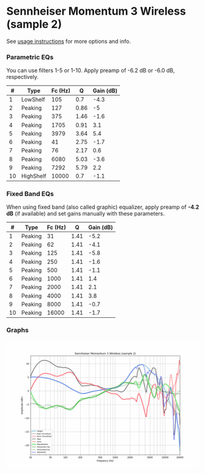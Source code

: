 # Sennheiser Momentum 3 Wireless (sample 2)
See [usage instructions](https://github.com/jaakkopasanen/AutoEq#usage) for more options and info.

### Parametric EQs
You can use filters 1-5 or 1-10. Apply preamp of -6.2 dB or -6.0 dB, respectively.

|   # | Type      |   Fc (Hz) |    Q |   Gain (dB) |
|-----|-----------|-----------|------|-------------|
|   1 | LowShelf  |       105 | 0.7  |        -4.3 |
|   2 | Peaking   |       127 | 0.86 |        -5   |
|   3 | Peaking   |       375 | 1.46 |        -1.6 |
|   4 | Peaking   |      1705 | 0.91 |         3.1 |
|   5 | Peaking   |      3979 | 3.64 |         5.4 |
|   6 | Peaking   |        41 | 2.75 |        -1.7 |
|   7 | Peaking   |        76 | 2.17 |         0.6 |
|   8 | Peaking   |      6080 | 5.03 |        -3.6 |
|   9 | Peaking   |      7292 | 5.79 |         2.2 |
|  10 | HighShelf |     10000 | 0.7  |        -1.1 |

### Fixed Band EQs
When using fixed band (also called graphic) equalizer, apply preamp of **-4.2 dB** (if available) and set gains manually with these parameters.

|   # | Type    |   Fc (Hz) |    Q |   Gain (dB) |
|-----|---------|-----------|------|-------------|
|   1 | Peaking |        31 | 1.41 |        -5.2 |
|   2 | Peaking |        62 | 1.41 |        -4.1 |
|   3 | Peaking |       125 | 1.41 |        -5.8 |
|   4 | Peaking |       250 | 1.41 |        -1.6 |
|   5 | Peaking |       500 | 1.41 |        -1.1 |
|   6 | Peaking |      1000 | 1.41 |         1.4 |
|   7 | Peaking |      2000 | 1.41 |         2.1 |
|   8 | Peaking |      4000 | 1.41 |         3.8 |
|   9 | Peaking |      8000 | 1.41 |        -0.7 |
|  10 | Peaking |     16000 | 1.41 |        -1.7 |

### Graphs
![](./Sennheiser%20Momentum%203%20Wireless%20(sample%202).png)
